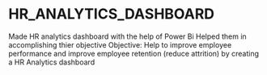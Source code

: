 # HR_ANALYTICS_DASHBOARD
Made HR analytics dashboard with the help of Power Bi
Helped them in accomplishing thier objective
Objective:
Help to improve employee performance and improve employee retention (reduce attrition) by creating a HR Analytics dashboard
